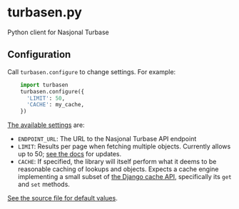 # turbasen.py
Python client for Nasjonal Turbase

## Configuration

Call `turbasen.configure` to change settings. For example:

```python
    import turbasen
    turbasen.configure({
      'LIMIT': 50,
      'CACHE': my_cache,
    })
```

[The available settings](https://github.com/Turbasen/turbasen.py/blob/master/turbasen/settings.py) are:

* `ENDPOINT_URL`: The URL to the Nasjonal Turbase API endpoint
* `LIMIT`: Results per page when fetching multiple objects. Currently allows up to 50; [see the docs](http://www.nasjonalturbase.no/) for updates.
* `CACHE`: If specified, the library will itself perform what it deems to be reasonable caching of lookups and objects. Expects a cache engine implementing a small subset of [the Django cache API](https://docs.djangoproject.com/en/dev/topics/cache/#the-low-level-cache-api), specifically its `get` and `set` methods.

[See the source file for default values](https://github.com/Turbasen/turbasen.py/blob/master/turbasen/settings.py).
